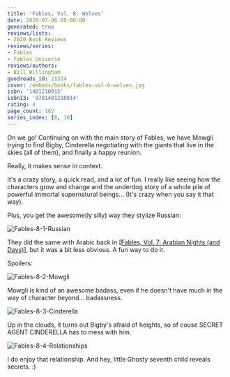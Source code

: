 ```yaml
---
title: 'Fables, Vol. 8: Wolves'
date: 2020-07-06 00:00:00
generated: true
reviews/lists:
- 2020 Book Reviews
reviews/series:
- Fables
- Fables Universe
reviews/authors:
- Bill Willingham
goodreads_id: 21324
cover: /embeds/books/fables-vol-8-wolves.jpg
isbn: '1401210015'
isbn13: '9781401210014'
rating: 4
page_count: 162
series_index: [8, 10]
---
```

On we go! Continuing on with the main story of Fables, we have Mowgli trying to find Bigby, Cinderella negotiating with the giants that live in the skies (all of them), and finally a happy reunion.  

Really, it makes sense in context.  

<!--more-->

It's a crazy story, a quick read, and a lot of fun. I really like seeing how the characters grow and change and the underdog story of a whole pile of powerful immortal supernatural beings... (It's crazy when you say it that way).  

Plus, you get the awesome(ly silly) way they stylize Russian:  

![Fables-8-1-Russian](/embeds/books/attachments/fables-8-1-russian.jpg)  

They did the same with Arabic back in [[Fables, Vol. 7: Arabian Nights (and Days)]](), but it was a bit less obvious. A fun way to do it.  

Spoilers:  

![Fables-8-2-Mowgli](/embeds/books/attachments/fables-8-2-mowgli.jpg)  

Mowgli is kind of an awesome badass, even if he doesn't have much in the way of character beyond... badassness.  

![Fables-8-3-Cinderella](/embeds/books/attachments/fables-8-3-cinderella.jpg)  

Up in the clouds, it turns out Bigby's afraid of heights, so of couse SECRET AGENT CINDERELLA has to mess with him.  

![Fables-8-4-Relationships](/embeds/books/attachments/fables-8-4-relationships.jpg)  

I do enjoy that relationship. And hey, little Ghosty seventh child reveals secrets. :)